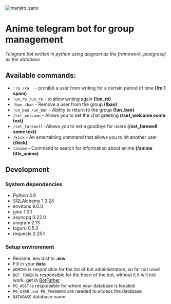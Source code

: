 ![manjiro_sano](https://w.wallhaven.cc/full/v9/wallhaven-v9ze1m.jpg)
# Anime telegram bot for group management
*Telegram bot written in python using aiogram as the framework, postgresql as the database*
## Available commands:
* <code>!ro /ro <time> <reason></code> - prohibit a user from writing for a certain period of time <b>(!ro 1 spam)</b>
* <code>!un_ro /un_ro</code> - to allow writing again <b>(!un_ro)</b>
* <code>!ban /ban</code> - Remove a user from the group <b>(!ban)</b>
* <code>!un_ban /un_ban</code> - Ability to return to the group <b>(!un_ban)</b>
* <code>/set_welcome</code> - Allows you to set the chat greeting <b>(/set_welcome some text)</b>
* <code>/set_farewell</code> -Allows you to set a goodbye for users <b>(/set_farewell some text)</b>
* <code>/kick</code> - An entertaining command that allows you to hit another user <b>(/kick)</b>
* <code>/anime</code> - Сommand to search for information about anime <b>(/anime title_anime)</b>
## Development
### System dependencies
* Python 3.9
* SQLAlchemy 1.3.24
* environs 8.0.0
* gino 1.0.1
* asyncpg 0.22.0
* aiogram 2.13
* loguru 0.5.3
* requests 2.25.1
### Setup environment
* Rename .env.dist to <b>.env</b>
* Fill in your <b>data</b>
* <code>ADMINS</code> is responsible for the list of bot administrators, so far not used
* <code>BOT_TOKEN</code> is responsible for the heart of the bot, without it it will not work, get in [BotFather](https://t.me/BotFather)
* <code>PG_HOST</code> is responsible for where your database is located
* <code>PG_USER and PG_PASSWORD</code> are needed to access the database
* <code>DATABASE</code> database name
